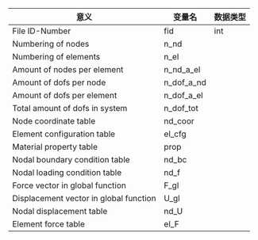 | 意义                            | 变量名     | 数据类型 |
| ------------------------------- | ---------- | -------- |
| File ID-Number                  | fid        | int      |
| Numbering of nodes              | n_nd       |          |
| Numbering of elements           | n_el       |          |
| Amount of nodes per element     | n_nd_a_el  |          |
| Amount of dofs per node         | n_dof_a_nd |          |
| Amount of dofs per element      | n_dof_a_el |          |
| Total amount of dofs in system  | n_dof_tot  |          |
| Node coordinate table           | nd_coor    |          |
| Element configuration table     | el_cfg     |          |
| Material property table         | prop       |          |
| Nodal boundary condition table  | nd_bc      |          |
| Nodal loading condition table   | nd_f       |          |
| Force vector in global function | F_gl       |          |
| Displacement vector in global function | U_gl | |
| Nodal displacement table        | nd_U      |          |
| Element force table| el_F ||


